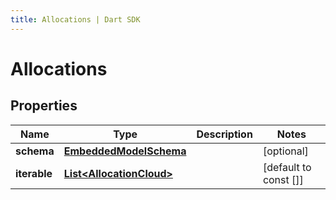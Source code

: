 ```yaml
---
title: Allocations | Dart SDK
---
```


# Allocations

## Properties
Name | Type | Description | Notes
------------ | ------------- | ------------- | -------------
**schema** | [**EmbeddedModelSchema**](EmbeddedModelSchema) |  | [optional] 
**iterable** | [**List\<AllocationCloud\>**](AllocationCloud) |  | [default to const []]


